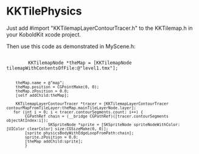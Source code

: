 KKTilePhysics
=============
Just add #import "KKTilemapLayerContourTracer.h" to the KKTilemap.h in your KoboldKit xcode project.

Then use this code as demonstrated in MyScene.h:

<code>
        KKTilemapNode *theMap = [KKTilemapNode tilemapWithContentsOfFile:@"level1.tmx"];
        
        theMap.name = @"map";
        theMap.position = CGPointMake(0, 0);
        theMap.zPosition = 0.0;
        [self addChild:theMap];
        
        KKTilemapLayerContourTracer *tracer = [KKTilemapLayerContourTracer contourMapFromTileLayer:theMap.mainTileLayerNode.layer];
       for (int i = 0; i < tracer.contourSegments.count; i++) {
            CGPathRef chain = (__bridge CGPathRef)([tracer.contourSegments objectAtIndex:i]);
                      SKSpriteNode *sprite = [SKSpriteNode spriteNodeWithColor:[UIColor clearColor] size:CGSizeMake(0, 0)];
            [sprite physicsBodyWithEdgeLoopFromPath:chain];
            sprite.zPosition = 0.0;
            [theMap addChild:sprite];
            }
</code>
